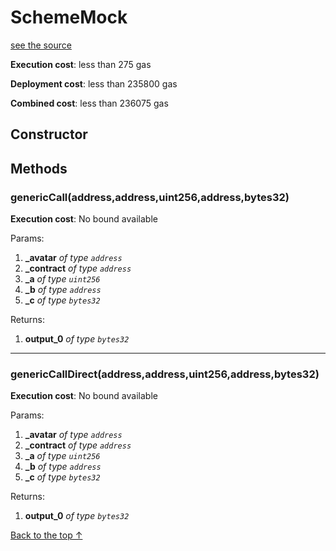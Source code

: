 # SchemeMock
[see the source](https://github.com/daostack/arc/tree/master/contracts/test/SchemeMock.sol)


**Execution cost**: less than 275 gas

**Deployment cost**: less than 235800 gas

**Combined cost**: less than 236075 gas

## Constructor






## Methods
### genericCall(address,address,uint256,address,bytes32)


**Execution cost**: No bound available


Params:

1. **_avatar** *of type `address`*
2. **_contract** *of type `address`*
3. **_a** *of type `uint256`*
4. **_b** *of type `address`*
5. **_c** *of type `bytes32`*

Returns:


1. **output_0** *of type `bytes32`*

--- 
### genericCallDirect(address,address,uint256,address,bytes32)


**Execution cost**: No bound available


Params:

1. **_avatar** *of type `address`*
2. **_contract** *of type `address`*
3. **_a** *of type `uint256`*
4. **_b** *of type `address`*
5. **_c** *of type `bytes32`*

Returns:


1. **output_0** *of type `bytes32`*

[Back to the top ↑](#schememock)
